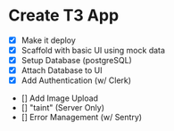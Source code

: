 # Create T3 App

 - [x] Make it deploy 
 - [x] Scaffold with basic UI using mock data
 - [x] Setup Database (postgreSQL)
 - [x] Attach Database to UI
 - [x] Add Authentication (w/ Clerk)
 - [] Add Image Upload
 - [] "taint" (Server Only)
 - [] Error Management (w/ Sentry)